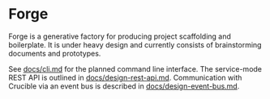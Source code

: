 # Forge

Forge is a generative factory for producing project scaffolding and boilerplate. It is under heavy design and currently consists of brainstorming documents and prototypes.

See [docs/cli.md](docs/cli.md) for the planned command line interface. The
service-mode REST API is outlined in
[docs/design-rest-api.md](docs/design-rest-api.md). Communication with
Crucible via an event bus is described in
[docs/design-event-bus.md](docs/design-event-bus.md).
